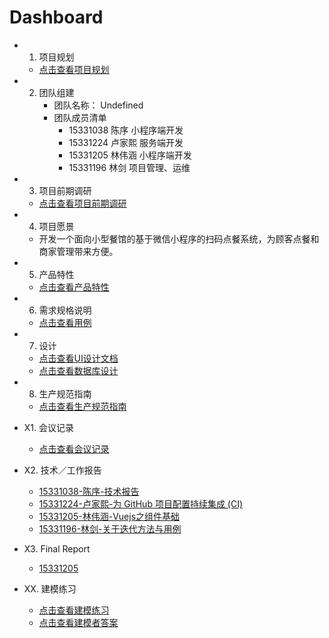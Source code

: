 # Dashboard

- 1. 项目规划

  - [点击查看项目规划](docs/项目规划.md)

- 2. 团队组建
      - 团队名称： Undefined
      - 团队成员清单
        - 15331038 陈序 小程序端开发
        - 15331224 卢家熙 服务端开发
        - 15331205 林伟涵 小程序端开发
        - 15331196 林剑 项目管理、运维

- 3. 项目前期调研

  - [点击查看项目前期调研](docs/项目前期调研.md)

- 4. 项目愿景

  - 开发一个面向小型餐馆的基于微信小程序的扫码点餐系统，为顾客点餐和商家管理带来方便。

- 5. 产品特性

  - [点击查看产品特性](docs/产品特性.md)

- 6. 需求规格说明

  - [点击查看用例](docs/用例.md)

- 7. 设计

  - [点击查看UI设计文档](docs/UI设计.md)
  - [点击查看数据库设计](docs/数据库设计/qr_meals.sql)  

- 8. 生产规范指南

  - [点击查看生产规范指南](docs/生产规范指南.md)

- X1. 会议记录
  - [点击查看会议记录](docs/会议记录.md)

- X2. 技术／工作报告

  - [15331038-陈序-技术报告](https://pak-choi.github.io/系统分析与设计/2018/03/15/SAAD-Report)
  - [15331224-卢家熙-为 GitHub 项目配置持续集成 (CI)](https://daddytrap.github.io/tutorial/github/2018/04/10/travis-ci-tutorial.html)
  - [15331205-林伟涵-Vuejs之组件基础](https://www.jianshu.com/p/95646734fb4c)
  - [15331196-林剑-关于迭代方法与用例](http://blog.resetbypear.com/2018-04-15/%E5%85%B3%E4%BA%8E%E8%BF%AD%E4%BB%A3%E6%96%B9%E6%B3%95%E4%B8%8E%E7%94%A8%E4%BE%8B/)

- X3. Final Report
  - [15331205](./docs/个人报告/15331205-FinalReport.md)

- XX. 建模练习

  - [点击查看建模练习](docs/建模练习.md)  
  - [点击查看建模者答案](docs/建模答案.md)
